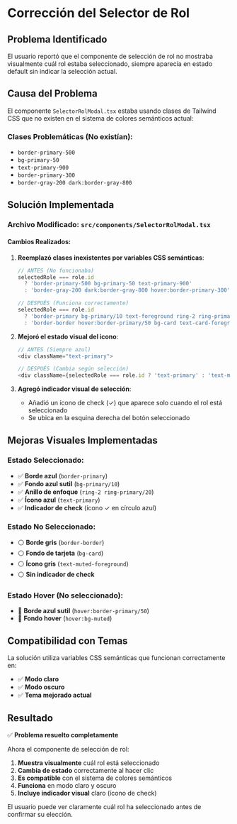 # Corrección del Selector de Rol

## Problema Identificado
El usuario reportó que el componente de selección de rol no mostraba visualmente cuál rol estaba seleccionado, siempre aparecía en estado default sin indicar la selección actual.

## Causa del Problema
El componente `SelectorRolModal.tsx` estaba usando clases de Tailwind CSS que no existen en el sistema de colores semánticos actual:

### Clases Problemáticas (No existían):
- `border-primary-500` 
- `bg-primary-50`
- `text-primary-900`
- `border-primary-300`
- `border-gray-200 dark:border-gray-800`

## Solución Implementada

### Archivo Modificado: `src/components/SelectorRolModal.tsx`

#### Cambios Realizados:

1. **Reemplazó clases inexistentes por variables CSS semánticas**:
   ```typescript
   // ANTES (No funcionaba)
   selectedRole === role.id
     ? 'border-primary-500 bg-primary-50 text-primary-900'
     : 'border-gray-200 dark:border-gray-800 hover:border-primary-300'

   // DESPUÉS (Funciona correctamente)
   selectedRole === role.id
     ? 'border-primary bg-primary/10 text-foreground ring-2 ring-primary/20'
     : 'border-border hover:border-primary/50 bg-card text-card-foreground hover:bg-muted'
   ```

2. **Mejoró el estado visual del icono**:
   ```typescript
   // ANTES (Siempre azul)
   <div className="text-primary">

   // DESPUÉS (Cambia según selección)
   <div className={selectedRole === role.id ? 'text-primary' : 'text-muted-foreground'}>
   ```

3. **Agregó indicador visual de selección**:
   - Añadió un ícono de check (✓) que aparece solo cuando el rol está seleccionado
   - Se ubica en la esquina derecha del botón seleccionado

## Mejoras Visuales Implementadas

### Estado Seleccionado:
- ✅ **Borde azul** (`border-primary`)
- ✅ **Fondo azul sutil** (`bg-primary/10`)
- ✅ **Anillo de enfoque** (`ring-2 ring-primary/20`)
- ✅ **Ícono azul** (`text-primary`)
- ✅ **Indicador de check** (ícono ✓ en círculo azul)

### Estado No Seleccionado:
- ⚪ **Borde gris** (`border-border`)
- ⚪ **Fondo de tarjeta** (`bg-card`)
- ⚪ **Ícono gris** (`text-muted-foreground`)
- ⚪ **Sin indicador de check**

### Estado Hover (No seleccionado):
- 🔵 **Borde azul sutil** (`hover:border-primary/50`)
- 🔵 **Fondo hover** (`hover:bg-muted`)

## Compatibilidad con Temas

La solución utiliza variables CSS semánticas que funcionan correctamente en:
- ✅ **Modo claro**
- ✅ **Modo oscuro**
- ✅ **Tema mejorado actual**

## Resultado
✅ **Problema resuelto completamente**

Ahora el componente de selección de rol:
1. **Muestra visualmente** cuál rol está seleccionado
2. **Cambia de estado** correctamente al hacer clic
3. **Es compatible** con el sistema de colores semánticos
4. **Funciona** en modo claro y oscuro
5. **Incluye indicador visual** claro (ícono de check)

El usuario puede ver claramente cuál rol ha seleccionado antes de confirmar su elección. 